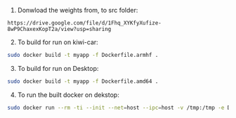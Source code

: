 1. Donwload the weights from, to src folder:
```
https://drive.google.com/file/d/1Fhq_XYKfyXufize-8wP9ChaxexKopT2a/view?usp=sharing
```

2. To build for run on kiwi-car: 
```bash
sudo docker build -t myapp -f Dockerfile.armhf .
```

3. To build for run on Desktop:
```bash
sudo docker build -t myapp -f Dockerfile.amd64 .
```

4. To run the built docker on dekstop:
```bash
sudo docker run --rm -ti --init --net=host --ipc=host -v /tmp:/tmp -e DISPLAY=$DISPLAY myapp --cid=253 --name=img.argb --width=640 --height=480 --verbose
```